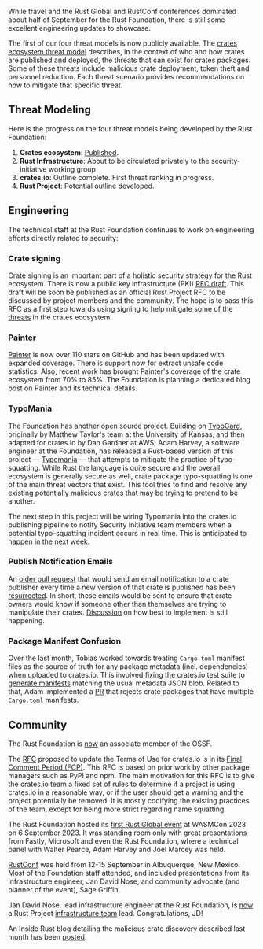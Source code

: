 While travel and the Rust Global and RustConf conferences dominated about half of September for the Rust Foundation, there is still some excellent engineering updates to showcase.

The first of our four threat models is now publicly available. The [crates ecosystem threat model](https://drive.google.com/file/d/1YxpJ0W5eqat2Y3ZfbdwKm_AoNhX3hIj_/) describes, in the context of who and how crates are published and deployed, the threats that can exist for crates packages. Some of these threats include malicious crate deployment, token theft and personnel reduction. Each threat scenario provides recommendations on how to mitigate that specific threat.

## Threat Modeling

Here is the progress on the four threat models being developed by the Rust Foundation:

1. **Crates ecosystem**: [Published](https://drive.google.com/file/d/1YxpJ0W5eqat2Y3ZfbdwKm_AoNhX3hIj_/).
2. **Rust Infrastructure**: About to be circulated privately to the security-initiative working group
3. **crates.io**: Outline complete. First threat ranking in progress.
4. **Rust Project**: Potential outline developed.

## Engineering

The technical staff at the Rust Foundation continues to work on engineering efforts directly related to security:

### Crate signing

Crate signing is an important part of a holistic security strategy for the Rust ecosystem. There is now a public key infrastructure (PKI) [RFC draft](https://hackmd.io/Q2PQ1Y_4SoqwPfLcWbxLAQ). This draft will be soon be published as an official Rust Project RFC to be discussed by project members and the community. The hope is to pass this RFC as a first step towards using signing to help mitigate some of the [threats](https://drive.google.com/file/d/1YxpJ0W5eqat2Y3ZfbdwKm_AoNhX3hIj_/) in the crates ecosystem.

### Painter

[Painter](https://github.com/rustfoundation/painter) is now over 110 stars on GitHub and has been updated with expanded coverage. There is support now for extract unsafe code statistics. Also, recent work has brought Painter's coverage of the crate ecosystem from 70% to 85%. The Foundation is planning a dedicated blog post on Painter and its technical details.


### TypoMania

The Foundation has another open source project. Building on [TypoGard](https://github.com/dangardner/typogard), originally by Matthew Taylor's team at the University of Kansas, and then adapted for crates.io by Dan Gardner at AWS; Adam Harvey, a software engineer at the Foundation, has released a Rust-based version of this project — [Typomania](https://github.com/rustfoundation/typomania) — that attempts to mitigate the practice of typo-squatting. While Rust the language is quite secure and the overall ecosystem is generally secure as well, crate package typo-squatting is one of the main threat vectors that exist. This tool tries to find and resolve any existing potentially malicious crates that may be trying to pretend to be another.

The next step in this project will be wiring Typomania into the crates.io publishing pipeline to notify Security Initiative team members when a potential typo-squatting incident occurs in real time. This is anticipated to happen in the next week.

### Publish Notification Emails

An [older pull request](https://github.com/rust-lang/crates.io/pull/2705) that would send an email notification to a crate publisher every time a new version of that crate is published has been [resurrected](https://rust-lang.zulipchat.com/#narrow/stream/318791-t-crates-io/topic/publish.20notification.20emails). In short, these emails would be sent to ensure that crate owners would know if someone other than themselves are trying to manipulate their crates. [Discussion](https://rust-lang.zulipchat.com/#narrow/stream/318791-t-crates-io/topic/publish.20notification.20emails) on how best to implement is still happening.

### Package Manifest Confusion

Over the last month, Tobias worked towards treating `Cargo.toml` manifest files as the source of truth for any package metadata (incl. dependencies) when uploaded to crates.io. This involved fixing the crates.io test suite to [generate manifests](https://github.com/rust-lang/crates.io/pull/7138) matching the usual metadata JSON blob. Related to that, Adam implemented a [PR](https://github.com/rust-lang/crates.io/pull/7008) that rejects crate packages that have multiple `Cargo.toml` manifests.

## Community

The Rust Foundation is [now](https://foundation.rust-lang.org/news/announcing-the-rust-foundation-s-associate-membership-with-openssf/) an associate member of the OSSF.

The [RFC](https://github.com/rust-lang/rfcs/pull/3463) proposed to update the Terms of Use for crates.io is in its [Final Comment Period (FCP)](https://blog.rust-lang.org/2023/09/22/crates-io-usage-policy-rfc.html). This RFC is based on prior work by other package managers such as PyPI and npm. The main motivation for this RFC is to give the crates.io team a fixed set of rules to determine if a project is using crates.io in a reasonable way, or if the user should get a warning and the project potentially be removed. It is mostly codifying the existing practices of the team, except for being more strict regarding name squatting.

The Rust Foundation hosted its [first Rust Global event](https://foundation.rust-lang.org/news/rust-foundation-to-host-inaugural-rust-global-event-at-wasmcon-2023/) at WASMCon 2023 on 6 September 2023. It was standing room only with great presentations from Fastly, Microsoft and even the Rust Foundation, where a technical panel with Walter Pearce, Adam Harvey and Joel Marcey was held.

[RustConf](https://rustconf.com/) was held from 12-15 September in Albuquerque, New Mexico. Most of the Foundation staff attended, and included presentations from its infrastructure engineer, Jan David Nose, and community advocate (and planner of the event), Sage Griffin.

Jan David Nose, lead infrastructure engineer at the Rust Foundation, is [now](https://blog.rust-lang.org/inside-rust/2023/09/08/infra-team-leadership-change.html) a Rust Project [infrastructure team](https://www.rust-lang.org/governance/teams/infra) lead. Congratulations, JD!

An Inside Rust blog detailing the malicious crate discovery described last month has been [posted](https://blog.rust-lang.org/inside-rust/2023/09/01/crates-io-malware-postmortem.html).